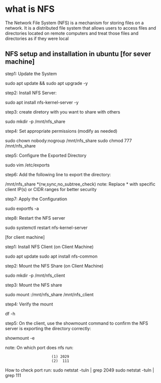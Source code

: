 # what is NFS

The Network File System (NFS) is a mechanism for storing files on a network. It is a distributed file system that allows users to access files and directories located on remote computers and treat those files and directories as if they were local


NFS setup and installation in ubuntu
[for sever machine]
----------------------
step1: Update the System

 sudo apt update && sudo apt upgrade -y

step2: Install NFS Server:

 sudo apt install nfs-kernel-server -y

step3: create diretory with you want to share with others

 sudo mkdir -p /mnt/nfs_share

step4: Set appropriate permissions (modify as needed)

 sudo chown nobody:nogroup /mnt/nfs_share
 sudo chmod 777 /mnt/nfs_share

step5: Configure the Exported Directory

 sudo vim  /etc/exports

step6: Add the following line to export the directory:

  /mnt/nfs_share *(rw,sync,no_subtree_check)  note: Replace * with specific client IP(s) or CIDR ranges for better security

step7: Apply the Configuration

 sudo exportfs -a

step8: Restart the NFS server

  sudo systemctl restart nfs-kernel-server

[for client machine]

step1: Install NFS Client (on Client Machine)

 sudo apt update
 sudo apt install nfs-common

step2: Mount the NFS Share (on Client Machine)

 sudo mkdir -p /mnt/nfs_client

step3: Mount the NFS share

 sudo mount <server-ip>:/mnt/nfs_share /mnt/nfs_client

step4: Verify the mount

 df -h

step5: On the client, use the showmount command to confirm the NFS server is exporting the directory correctly:

 showmount -e  <ip address>


note: On which port does nfs run:

                         (1) 2029	
				         (2)  111
How to check port run:
                    sudo netstat -tuln | grep 2049
				    sudo netstat -tuln | grep 111

